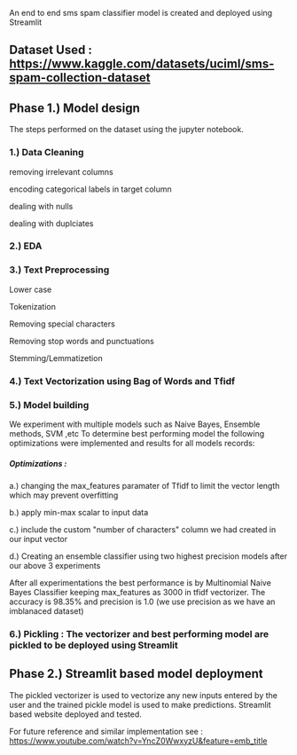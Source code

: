 An end to end sms spam classifier model is created and deployed using Streamlit

## Dataset Used : https://www.kaggle.com/datasets/uciml/sms-spam-collection-dataset

## Phase 1.) Model design
The steps performed on the dataset using the jupyter notebook.
### 1.) Data Cleaning

removing irrelevant columns

encoding categorical labels in target column

dealing with nulls

dealing with duplciates

### 2.) EDA

### 3.) Text Preprocessing

Lower case

Tokenization

Removing special characters

Removing stop words and punctuations

Stemming/Lemmatizetion

### 4.) Text Vectorization using Bag of Words and Tfidf

### 5.) Model building
We experiment with multiple models such as Naive Bayes, Ensemble methods, SVM ,etc
To determine best performing model the following optimizations were implemented and results for all models records:
##### Optimizations :

a.) changing the max_features paramater of Tfidf to limit the vector length which may prevent overfitting

b.) apply min-max scalar to input data

c.) include the custom "number of characters" column we had created in our input vector

d.) Creating an ensemble classifier using two highest precision models after our above 3 experiments

After all experimentations the best performance is by Multinomial Naive Bayes Classifier keeping max_features as 3000 in tfidf vectorizer. The accuracy is 98.35% and precision is 1.0 (we use precision as we have an imblanaced dataset)

### 6.) Pickling : The vectorizer and best performing model are pickled to be deployed using Streamlit


## Phase 2.) Streamlit based model deployment
The pickled vectorizer is used to vectorize any new inputs entered by the user and the trained pickle model is used to make predictions. Streamlit based website deployed and tested.


For future reference and similar implementation see : https://www.youtube.com/watch?v=YncZ0WwxyzU&feature=emb_title
